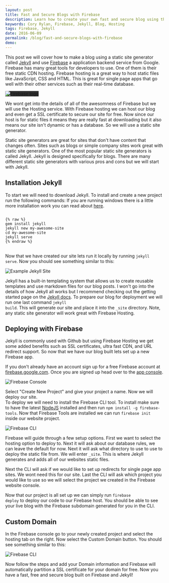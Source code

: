 ```yaml
---
layout: post
title: Fast and Secure Blogs with Firebase
description: Learn how to create your own fast and secure blog using the static site generator Jekyll and Firebase.
keywords: Cory Rylan, Firebase, Jekyll, Blog, Hosting
tags: Firebase, Jekyll
date: 2016-06-09
permalink: /blog/fast-and-secure-blogs-with-firebase
demo:
---
```


This post we will cover how to make a blog using a static site generator called [Jekyll](https://jekyllrb.com/) and use 
[Firebase](https://firebase.google.com/) a application backend service from Google. Firebase has many great tools for developers to use.
One of them is their free static CDN hosting. Firebase hosting is a great way to host static files like
JavaScript, CSS and HTML. This is great for single page apps that go well with their other services
such as their real-time database. 

<img src="/assets/images/posts/2016-05-31-fast-and-secure-blogs-with-firebase/firebase-logo.png" 
        alt="Firebase logo" style="background-color: #2d2d2d;" class="float-center col-6--max full-width" />

We wont get into the details of all of the awesomness of Firebase but we will use the Hosting service. 
With Firebase hosting we can host our blog and even get a SSL certificate to secure our site for free.
Now since our host is for static files it means they are really fast at downloading but it also means 
our site isn't dynamic or has a database. So we will use a static site generator.

Static site generators are great for sites that don't have content that changes often.
Sites such as blogs or simple company sites work great with static site generators.
One of the most popular static site generators is called Jekyll. 
Jekyll is designed specifically for blogs. There are many different static site generators with 
various pros and cons but we will start with Jekyll.

## Installation Jekyll

To start we will need to download Jekyll. To install and create a new project run the following commands:
If you are running windows there is a little more installation work you can read about [here](https://jekyllrb.com/docs/windows/).
<pre class="language-javascript">
<code>
{% raw %}
gem install jekyll
jekyll new my-awesome-site
cd my-awesome-site
jekyll serve
{% endraw %}
</code>
</pre>

Now that we have created our site lets run it locally by running <code>jekyll serve</code>. Now you should see something similar to this:

<img src="/assets/images/posts/2016-05-31-fast-and-secure-blogs-with-firebase/jekyll-site.png" 
        alt="Example Jekyll Site" class="float-center col-8--max full-width" />
        
Jekyll has a built-in templating system that allows us to create reusable templates and use markdown files for our blog posts. 
I won't go into the details of how Jekyll all works but I recommend checking out the getting started page
on the [Jekyll docs](https://jekyllrb.com/docs/home/). To prepare our blog for deployment we will run one last command
<code>jekyll build</code>. This will generate our site and place it into the <code>_site</code> directory. Note, any static site generator 
will work great with Firebase Hosting.

## Deploying with Firebase

Jekyll is commonly used with Github but using Firebase Hosting we get some added benefits such as SSL certificates, ultra fast CDN, and URL redirect support.
So now that we have our blog built lets set up a new Firebase app.

If you don't already have an account sign up for a free Firebase account at [firebase.google.com](https://firebase.google.com/). Once you are signed up
head over to the [app console](https://console.firebase.google.com/).

<img src="/assets/images/posts/2016-05-31-fast-and-secure-blogs-with-firebase/firebase-console.png" 
        alt="Firebase Console" class="float-center col-8--max full-width" />
        
Select "Create New Project" and give your project a name. Now we will deploy our site.  
To deploy we will need to install the Firebase CLI tool. To install make sure to have the latest [NodeJS](https://nodejs.org) installed and then run <code>npm install -g firebase-tools</code>.
Now that Firebase Tools are installed we can run <code>firebase init</code> inside our website project.

<img src="/assets/images/posts/2016-05-31-fast-and-secure-blogs-with-firebase/firebase-cli.png" 
        alt="Firebase CLI" class="float-center col-8--max full-width" />

Firebase will guide through a few setup options. First we want to select the hosting option to deploy to.
Next it will ask about our database rules, we can leave the default for now. Next it will ask what directory to 
use to use to deploy the static file from. We will enter <code>_site</code>. This is where Jekyll generates
and adds all of our websites static files.

Next the CLI will ask if we would like to set up redirects for single page app sites. We wont need
this for our site. Last the CLI will ask which project you 
would like to use so we will select the project we created in the Firebase website console.

Now that our project is all set up we can simply run <code>firebase deploy</code> to deploy our code to our 
Firebase host. You should be able to see your live blog with the Firebase subdomain generated for you in the
CLI.

## Custom Domain

In the Firebase console go to your newly created project and select the hosting tab on the right.
Now select the Custom Domain button. You should see something similar to this:

<img src="/assets/images/posts/2016-05-31-fast-and-secure-blogs-with-firebase/firebase-custom-domains.png" 
        alt="Firebase CLI" class="float-center col-8--max full-width" />

Now follow the steps and add your Domain information and Firebase will automatically partition a SSL
certificate for your domain for free. Now you have a fast, free and secure blog built on Firebase and Jekyll!